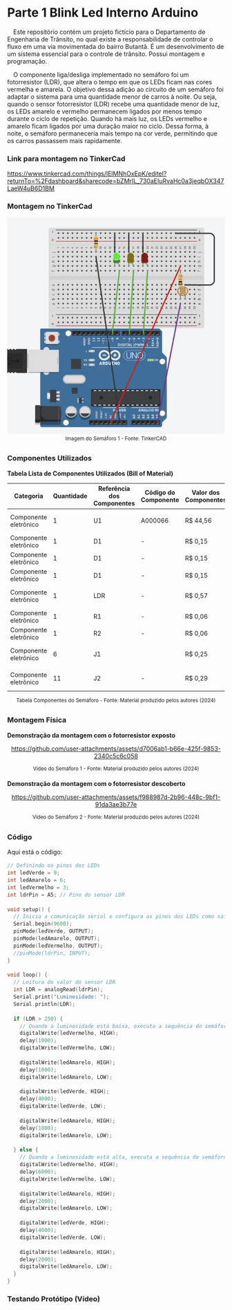 # Parte 1 Blink Led Interno Arduino
&emsp;Este repositório contém um projeto fictício para o Departamento de Engenharia de Trânsito, no qual existe a responsabilidade de controlar o fluxo em uma via movimentada do bairro Butantã. É um desenvolvimento de um sistema essencial para o controle de trânsito. Possui montagem e programação.

&emsp;O componente liga/desliga implementado no semáforo foi um fotorresistor (LDR), que altera o tempo em que os LEDs ficam nas cores vermelha e amarela. O objetivo dessa adição ao circuito de um semáforo foi adaptar o sistema para uma quantidade menor de carros à noite. Ou seja, quando o sensor fotorresistor (LDR) recebe uma quantidade menor de luz, os LEDs amarelo e vermelho permanecem ligados por menos tempo durante o ciclo de repetição. Quando há mais luz, os LEDs vermelho e amarelo ficam ligados por uma duração maior no ciclo. Dessa forma, à noite, o semáforo permaneceria mais tempo na cor verde, permitindo que os carros passassem mais rapidamente.

### Link para montagem no TinkerCad
https://www.tinkercad.com/things/lElMNhOxEpK/editel?returnTo=%2Fdashboard&sharecode=bZMrlL_730aEIuRvaHc0a3jeqbOX347LaeW4uB6D1BM

### Montagem no TinkerCad
<div align="center">
    <img src="assets/semaforoarduino1.jpg" alt="Imagem do Arduino 1" width="1000"/>
    <br>
    <sup>Imagem do Semáforo 1 - Fonte: TinkerCAD</sup>
</div>

### Componentes Utilizados
**Tabela Lista de Componentes Utilizados (Bill of Material)**
<div align="center">

| Categoria             | Quantidade | Referência dos Componentes | Código do Componente | Valor dos Componentes | Fabricante                       | Unidade                | Descrição                            | Item # |
| --------------------- | ---------- | -------------------------- | -------------------- | --------------------- | -------------------------------- | ---------------------- | ------------------------------------ | ------ |
| Componente eletrônico | 1          | U1                         | A000066              | R$ 44,56              | [Arduino.cc](http://arduino.cc/) | 5V, Microcontrolador   | Microcontrolador, 5V, Arduino UNO R3 | 1      |
| Componente eletrônico | 1          | D1                         | \-                   | R$ 0,15               | \-                               | 2V, 20mA, Diodo        | LED Vermelho, 2V, 20mA               | 2      |
| Componente eletrônico | 1          | D1                         | \-                   | R$ 0,15               | \-                               | 2V, 20mA, Diodo        | LED Amarelo, 2V, 20mA                | 3      |
| Componente eletrônico | 1          | D1                         | \-                   | R$ 0,15               | \-                               | 2V, 20mA, Diodo        | LED Verde, 2V, 20mA                  | 4      |
| Componente eletrônico | 1          | LDR                        | \-                   | R$ 0,57               | \-                               | Fotorresistor          | Sensor de luminosidade, LDR          | 5      |
| Componente eletrônico | 1          | R1                         | \-                   | R$ 0,06               | \-                               | 10kΩ, Filme de Carbono | Resistor, 10kΩ                       | 6      |
| Componente eletrônico | 1          | R2                         | \-                   | R$ 0,06               | \-                               | 300Ω, Filme de Carbono | Resistor, 300Ω                       | 7      |
| Componente eletrônico | 6          | J1                         |                      | R$ 0,25               | \-                               | Cabo de Conexão        | Cabo de Conexão, Jumper Fêmea-Fêmea  | 9      |
| Componente eletrônico | 11         | J2                         | \-                   | R$ 0,29               | \-                               | Cabo de Conexão        | Cabo de Conexão, Jumper Macho-Macho  | 10     |


  <sup>Tabela Componentes do Semáforo - Fonte: Material produzido pelos autores (2024)</sup>
</div>

### Montagem Física
**Demonstração da montagem com o fotorresistor exposto**
<div align="center">

https://github.com/user-attachments/assets/d7006ab1-b66e-425f-9853-2340c5c6c058

<sup>Vídeo do Semáforo 1 - Fonte: Material produzido pelos autores (2024)</sup>
</div>

**Demonstração da montagem com o fotorresistor descoberto**
<div align="center">

https://github.com/user-attachments/assets/f988987d-2b96-448c-9bf1-91da3ae3b77e

<sup>Vídeo do Semáforo 2 - Fonte: Material produzido pelos autores (2024)</sup>
</div>

### Código
Aqui está o código:
``` C++
// Definindo os pinos dos LEDs
int ledVerde = 9;
int ledAmarelo = 6;
int ledVermelho = 3;
int ldrPin = A5; // Pino do sensor LDR

void setup() {
  // Inicia a comunicação serial e configura os pinos dos LEDs como saída
  Serial.begin(9600);
  pinMode(ledVerde, OUTPUT);
  pinMode(ledAmarelo, OUTPUT);
  pinMode(ledVermelho, OUTPUT);
  //pinMode(ldrPin, INPUT);
}

void loop() {
  // Leitura do valor do sensor LDR
  int LDR = analogRead(ldrPin);
  Serial.print("Luminosidade: ");
  Serial.println(LDR);

  if (LDR > 250) {
    // Quando a luminosidade está baixa, executa a sequência do semáforo
    digitalWrite(ledVermelho, HIGH);
    delay(1000);
    digitalWrite(ledVermelho, LOW);
  
    digitalWrite(ledAmarelo, HIGH);
    delay(1000);
    digitalWrite(ledAmarelo, LOW);

    digitalWrite(ledVerde, HIGH);
    delay(4000);
    digitalWrite(ledVerde, LOW);

    digitalWrite(ledAmarelo, HIGH);
    delay(1000);
    digitalWrite(ledAmarelo, LOW);

  } else {
    // Quando a luminosidade está alta, executa a sequência do semáforo
    digitalWrite(ledVermelho, HIGH);
    delay(6000);
    digitalWrite(ledVermelho, LOW);
  
    digitalWrite(ledAmarelo, HIGH);
    delay(2000);
    digitalWrite(ledAmarelo, LOW);
  
    digitalWrite(ledVerde, HIGH);
    delay(4000);
    digitalWrite(ledVerde, LOW);

    digitalWrite(ledAmarelo, HIGH);
    delay(2000);
    digitalWrite(ledAmarelo, LOW);
  }
}

```

### Testando Protótipo (Vídeo)




